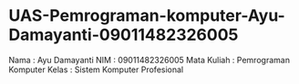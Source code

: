 # UAS-Pemrograman-komputer-Ayu-Damayanti-09011482326005
Nama         : Ayu Damayanti 
NIM          : 09011482326005
Mata Kuliah  : Pemrograman Komputer 
Kelas        : Sistem Komputer Profesional 

